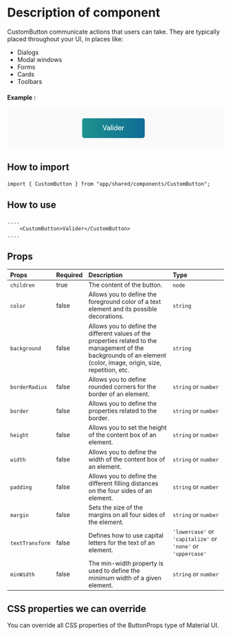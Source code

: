 # Description of component

CustomButton communicate actions that users can take. They are typically placed throughout your UI, in places like:

* Dialogs
* Modal windows
* Forms
* Cards
* Toolbars

#### Example :

![](assets/desc.png)

## How to import

```node
import { CustomButton } from "app/shared/components/CustomButton";
```

## How to use

```node
....
    <CustomButton>Valider</CustomButton>
....
```

## Props

| Props       | Required | Description | Type |
| :---        | :---     | :---        |:---  |
| `children` | true | The content of the button. | `node` |
| `color` | false | Allows you to define the foreground color of a text element and its possible decorations. | `string` |
| `background` | false | Allows you to define the different values of the properties related to the management of the backgrounds of an element (color, image, origin, size, repetition, etc. | `string` |
| `borderRadius` | false | Allows you to define rounded corners for the border of an element. | `string` or `number` |
| `border` | false | Allows you to define the properties related to the border. | `string` or `number` |
| `height` | false | Allows you to set the height of the content box of an element. | `string` or `number` |
| `width` | false | Allows you to define the width of the content box of an element. | `string` or `number` |
| `padding` | false | Allows you to define the different filling distances on the four sides of an element. | `string` or `number` |
| `margin` | false | Sets the size of the margins on all four sides of the element. | `string` or `number` |
| `textTransform` | false | Defines how to use capital letters for the text of an element. | `'lowercase'` or `'capitalize'` or `'none'` or `'uppercase'` |
| `minWidth` | false | The min-width property is used to define the minimum width of a given element. | `string` or `number` |

## CSS properties we can override

You can override all CSS properties of the ButtonProps type of Material UI.
